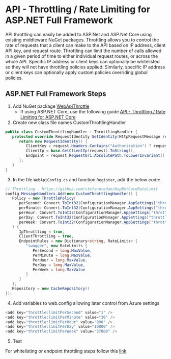 # API - Throttling / Rate Limiting for ASP.NET Full Framework

API throttling can easily be added to ASP.Net and ASP.Net Core using existing middleware NuGet packages.  Throttling allows you to control the rate of requests that a client can make to the API based on IP address, client API key, and request route.  Throttling can limit the number of calls allowed in a given period of time to either individual request routes, or across the whole API.  Specific IP address or client keys can optionally be whitelisted so they will not have throttling policies applied.  Similarly, specific IP address or client keys can optionally apply custom policies overriding global policies.

## ASP.NET Full Framework Steps

1. Add NuGet package [WebApiThrottle](https://github.com/stefanprodan/WebApiThrottle)
   * If using ASP.NET Core, use the following guide [API - Throttling / Rate Limiting for ASP.NET Core](https://github.com/PaulGilchrist/documents/blob/master/articles/api-throttling-rate-limiting-for-asp-net-core.md)
2. Create new class file names CustomThrottlingHandler

```cs
public class CustomThrottlingHandler : ThrottlingHandler {
   protected override RequestIdentity SetIdentity(HttpRequestMessage request) {
      return new RequestIdentity() {
         ClientKey = request.Headers.Contains("Authorization") ? request.Headers.GetValues("Authorization").First() : "noToken",
         ClientIp = base.GetClientIp(request).ToString(),
         Endpoint = request.RequestUri.AbsolutePath.ToLowerInvariant()
      };
   }
}
```

3. In the file `WebApiConfig.cs` and function `Register`, add the below code:

```cs
// Throttling - https://github.com/stefanprodan/AspNetCoreRateLimit
config.MessageHandlers.Add(new CustomThrottlingHandler() {
   Policy = new ThrottlePolicy(
      perSecond: Convert.ToInt32(ConfigurationManager.AppSettings["throttle:limitPerSecond"]),
      perMinute: Convert.ToInt32(ConfigurationManager.AppSettings["throttle:limitPerMinute"]),
      perHour: Convert.ToInt32(ConfigurationManager.AppSettings["throttle:limitPerHour"]),
      perDay: Convert.ToInt32(ConfigurationManager.AppSettings["throttle:limitPerDay"]),
      perWeek: Convert.ToInt32(ConfigurationManager.AppSettings["throttle:limitPerWeek"])
   ) {
      IpThrottling = true,
      ClientThrottling = true,
      EndpointRules = new Dictionary<string, RateLimits> {
         "swagger", new RateLimits {
            PerSecond = long.MaxValue,
            PerMinute = long.MaxValue,
            PerHour = long.MaxValue,
            PerDay = long.MaxValue,
            PerWeek = long.MaxValue
         }
      }
   },
   Repository = new CacheRepository()
});
```

4. Add variables to web.config allowing later control from Azure settings

```cs
<add key="throttle:limitPerSecond" value="1" />
<add key="throttle:limitPerMinute" value="30" />
<add key="throttle:limitPerHour" value="900" />
<add key="throttle:limitPerDay" value="10800" />
<add key="throttle:limitPerWeek" value="37800" />
```

5. Test

For whitelisting or endpoint throttling steps follow this [link]( https://github.com/stefanprodan/WebApiThrottle#ip-andor-client-key-white-listing).
